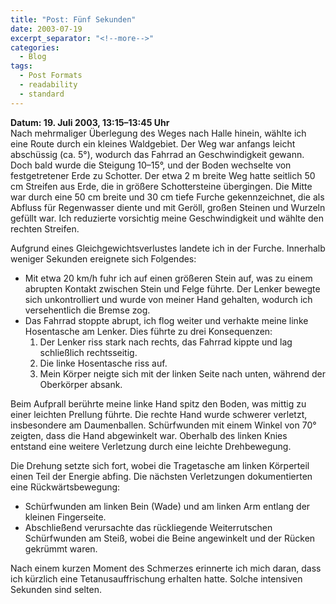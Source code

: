 ```yaml
---
title: "Post: Fünf Sekunden"
date: 2003-07-19
excerpt_separator: "<!--more-->"
categories:
  - Blog
tags:
  - Post Formats
  - readability
  - standard
---
```


**Datum: 19. Juli 2003, 13:15–13:45 Uhr**  
Nach mehrmaliger Überlegung des Weges nach Halle hinein, wählte ich eine Route durch ein kleines Waldgebiet. Der Weg war anfangs leicht abschüssig (ca. 5°), wodurch das Fahrrad an Geschwindigkeit gewann. Doch bald wurde die Steigung 10–15°, und der Boden wechselte von festgetretener Erde zu Schotter. Der etwa 2 m breite Weg hatte seitlich 50 cm Streifen aus Erde, die in größere Schottersteine übergingen. Die Mitte war durch eine 50 cm breite und 30 cm tiefe Furche gekennzeichnet, die als Abfluss für Regenwasser diente und mit Geröll, großen Steinen und Wurzeln gefüllt war. Ich reduzierte vorsichtig meine Geschwindigkeit und wählte den rechten Streifen.

<!--more-->

Aufgrund eines Gleichgewichtsverlustes landete ich in der Furche. Innerhalb weniger Sekunden ereignete sich Folgendes:  
- Mit etwa 20 km/h fuhr ich auf einen größeren Stein auf, was zu einem abrupten Kontakt zwischen Stein und Felge führte. Der Lenker bewegte sich unkontrolliert und wurde von meiner Hand gehalten, wodurch ich versehentlich die Bremse zog.  
- Das Fahrrad stoppte abrupt, ich flog weiter und verhakte meine linke Hosentasche am Lenker. Dies führte zu drei Konsequenzen:  
  1. Der Lenker riss stark nach rechts, das Fahrrad kippte und lag schließlich rechtsseitig.  
  2. Die linke Hosentasche riss auf.  
  3. Mein Körper neigte sich mit der linken Seite nach unten, während der Oberkörper absank.  

Beim Aufprall berührte meine linke Hand spitz den Boden, was mittig zu einer leichten Prellung führte. Die rechte Hand wurde schwerer verletzt, insbesondere am Daumenballen. Schürfwunden mit einem Winkel von 70° zeigten, dass die Hand abgewinkelt war. Oberhalb des linken Knies entstand eine weitere Verletzung durch eine leichte Drehbewegung. 

Die Drehung setzte sich fort, wobei die Tragetasche am linken Körperteil einen Teil der Energie abfing. Die nächsten Verletzungen dokumentierten eine Rückwärtsbewegung:  
- Schürfwunden am linken Bein (Wade) und am linken Arm entlang der kleinen Fingerseite.  
- Abschließend verursachte das rückliegende Weiterrutschen Schürfwunden am Steiß, wobei die Beine angewinkelt und der Rücken gekrümmt waren.

Nach einem kurzen Moment des Schmerzes erinnerte ich mich daran, dass ich kürzlich eine Tetanusauffrischung erhalten hatte. Solche intensiven Sekunden sind selten.